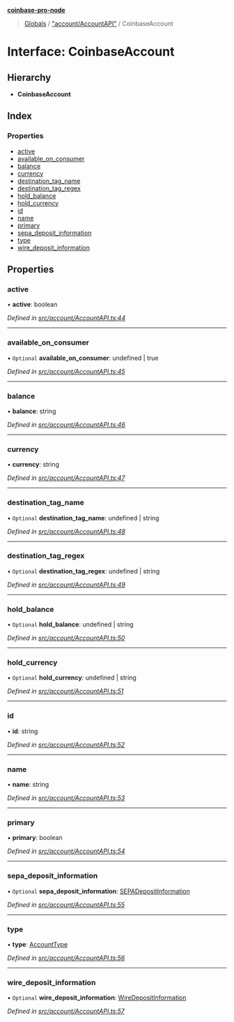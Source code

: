 **[coinbase-pro-node](../README.md)**

> [Globals](../globals.md) / ["account/AccountAPI"](../modules/_account_accountapi_.md) / CoinbaseAccount

# Interface: CoinbaseAccount

## Hierarchy

- **CoinbaseAccount**

## Index

### Properties

- [active](_account_accountapi_.coinbaseaccount.md#active)
- [available_on_consumer](_account_accountapi_.coinbaseaccount.md#available_on_consumer)
- [balance](_account_accountapi_.coinbaseaccount.md#balance)
- [currency](_account_accountapi_.coinbaseaccount.md#currency)
- [destination_tag_name](_account_accountapi_.coinbaseaccount.md#destination_tag_name)
- [destination_tag_regex](_account_accountapi_.coinbaseaccount.md#destination_tag_regex)
- [hold_balance](_account_accountapi_.coinbaseaccount.md#hold_balance)
- [hold_currency](_account_accountapi_.coinbaseaccount.md#hold_currency)
- [id](_account_accountapi_.coinbaseaccount.md#id)
- [name](_account_accountapi_.coinbaseaccount.md#name)
- [primary](_account_accountapi_.coinbaseaccount.md#primary)
- [sepa_deposit_information](_account_accountapi_.coinbaseaccount.md#sepa_deposit_information)
- [type](_account_accountapi_.coinbaseaccount.md#type)
- [wire_deposit_information](_account_accountapi_.coinbaseaccount.md#wire_deposit_information)

## Properties

### active

• **active**: boolean

_Defined in [src/account/AccountAPI.ts:44](https://github.com/bennycode/coinbase-pro-node/blob/a3ed45b/src/account/AccountAPI.ts#L44)_

---

### available_on_consumer

• `Optional` **available_on_consumer**: undefined \| true

_Defined in [src/account/AccountAPI.ts:45](https://github.com/bennycode/coinbase-pro-node/blob/a3ed45b/src/account/AccountAPI.ts#L45)_

---

### balance

• **balance**: string

_Defined in [src/account/AccountAPI.ts:46](https://github.com/bennycode/coinbase-pro-node/blob/a3ed45b/src/account/AccountAPI.ts#L46)_

---

### currency

• **currency**: string

_Defined in [src/account/AccountAPI.ts:47](https://github.com/bennycode/coinbase-pro-node/blob/a3ed45b/src/account/AccountAPI.ts#L47)_

---

### destination_tag_name

• `Optional` **destination_tag_name**: undefined \| string

_Defined in [src/account/AccountAPI.ts:48](https://github.com/bennycode/coinbase-pro-node/blob/a3ed45b/src/account/AccountAPI.ts#L48)_

---

### destination_tag_regex

• `Optional` **destination_tag_regex**: undefined \| string

_Defined in [src/account/AccountAPI.ts:49](https://github.com/bennycode/coinbase-pro-node/blob/a3ed45b/src/account/AccountAPI.ts#L49)_

---

### hold_balance

• `Optional` **hold_balance**: undefined \| string

_Defined in [src/account/AccountAPI.ts:50](https://github.com/bennycode/coinbase-pro-node/blob/a3ed45b/src/account/AccountAPI.ts#L50)_

---

### hold_currency

• `Optional` **hold_currency**: undefined \| string

_Defined in [src/account/AccountAPI.ts:51](https://github.com/bennycode/coinbase-pro-node/blob/a3ed45b/src/account/AccountAPI.ts#L51)_

---

### id

• **id**: string

_Defined in [src/account/AccountAPI.ts:52](https://github.com/bennycode/coinbase-pro-node/blob/a3ed45b/src/account/AccountAPI.ts#L52)_

---

### name

• **name**: string

_Defined in [src/account/AccountAPI.ts:53](https://github.com/bennycode/coinbase-pro-node/blob/a3ed45b/src/account/AccountAPI.ts#L53)_

---

### primary

• **primary**: boolean

_Defined in [src/account/AccountAPI.ts:54](https://github.com/bennycode/coinbase-pro-node/blob/a3ed45b/src/account/AccountAPI.ts#L54)_

---

### sepa_deposit_information

• `Optional` **sepa_deposit_information**: [SEPADepositInformation](_account_accountapi_.sepadepositinformation.md)

_Defined in [src/account/AccountAPI.ts:55](https://github.com/bennycode/coinbase-pro-node/blob/a3ed45b/src/account/AccountAPI.ts#L55)_

---

### type

• **type**: [AccountType](../enums/_account_accountapi_.accounttype.md)

_Defined in [src/account/AccountAPI.ts:56](https://github.com/bennycode/coinbase-pro-node/blob/a3ed45b/src/account/AccountAPI.ts#L56)_

---

### wire_deposit_information

• `Optional` **wire_deposit_information**: [WireDepositInformation](_account_accountapi_.wiredepositinformation.md)

_Defined in [src/account/AccountAPI.ts:57](https://github.com/bennycode/coinbase-pro-node/blob/a3ed45b/src/account/AccountAPI.ts#L57)_
